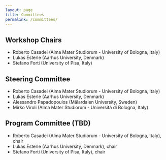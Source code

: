 ```yaml
---
layout: page
title: Committees
permalink: /committees/
---
```


## Workshop Chairs

- Roberto Casadei (Alma Mater Studiorum - University of Bologna, Italy)
- Lukas Esterle (Aarhus University, Denmark)
- Stefano Forti (University of Pisa, Italy)

## Steering Committee

- Roberto Casadei (Alma Mater Studiorum - University of Bologna, Italy)
- Lukas Esterle (Aarhus University, Denmark)
- Alessandro Papadopoulos (Mälardalen University, Sweden)
- Mirko Viroli (Alma Mater Studiorum - Università di Bologna, Italy)

<!-- 


## Publicity Chairs

- Flavia Delicato (Fluminense Federal University, Brazil)
- Kevin Wang (University of Auckland, New Zealand)

-->

## Program Committee (TBD)

- Roberto Casadei (Alma Mater Studiorum - University of Bologna, Italy), chair
- Lukas Esterle (Aarhus University, Denmark), chair
- Stefano Forti (University of Pisa, Italy), chair